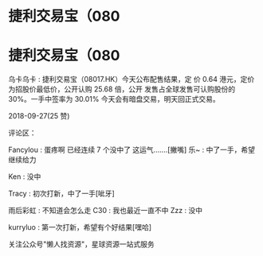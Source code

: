 # 捷利交易宝（080

# 捷利交易宝（080

乌卡乌卡 : 捷利交易宝（08017.HK）今天公布配售结果，定 价 0.64 港元，定价为招股价最低价，公开认购 25.68 倍，公开 发售占全球发售可认购股份的 30%。一手中签率为 30.01% 今天会有暗盘交易，明天回正式交易。

2018-09-27(25 赞)

评论区：

Fancylou : 蛋疼啊 已经连续 7 个没中了 这运气.……[撇嘴] 乐~ : 中了一手，希望继续给力

Ken : 没中

Tracy : 初次打新，中了一手[呲牙]

雨后彩虹 : 不知道会怎么走 C30 : 我也最近一直不中 Zzz : 没中

kurryluo : 第一次打新，希望有个好结果[嘿哈]

关注公众号"懒人找资源"，星球资源一站式服务
